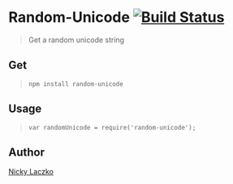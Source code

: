# Random-Unicode [![Build Status](https://travis-ci.org/RivalNick/randomUnicode.svg?branch=master)](https://travis-ci.org/RivalNick/randomUnicode)
> Get a random unicode string

## Get
>``npm install random-unicode``

## Usage
> ``var randomUnicode = require('random-unicode');``

## Author
<a href="https://github.com/RivalNick" target="_blank">Nicky Laczko</a>